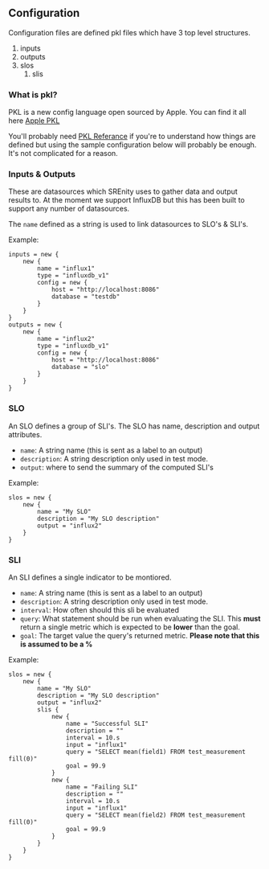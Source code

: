 ## Configuration

Configuration files are defined pkl files which have 3 top level structures.

1. inputs
2. outputs
3. slos
   1. slis


### What is pkl?

PKL is a new config language open sourced by Apple. You can find it all here [Apple PKL](https://github.com/apple/pkl)

You'll probably need [PKL Referance](https://pkl-lang.org/main/current/language-reference/index.html) if you're to understand how things are defined but using the sample configuration below will probably be enough. It's not complicated for a reason.


### Inputs & Outputs
These are datasources which SREnity uses to gather data and output results to. At the moment we support InfluxDB but this has been built to support any number of datasources.

The `name` defined as a string is used to link datasources to SLO's & SLI's.

Example:

```
inputs = new {
    new {
        name = "influx1"
        type = "influxdb_v1"
        config = new {
            host = "http://localhost:8086"
            database = "testdb"
        }
    }
}
outputs = new {
    new {
        name = "influx2"
        type = "influxdb_v1"
        config = new {
            host = "http://localhost:8086"
            database = "slo"
        }
    }
}
```

### SLO
An SLO defines a group of SLI's. The SLO has name, description and output attributes.

- `name`: A string name (this is sent as a label to an output)
- `description`: A string description only used in test mode.
- `output`: where to send the summary of the computed SLI's

Example:

```
slos = new {
    new {
        name = "My SLO"
        description = "My SLO description"
        output = "influx2"
    }
}
```

### SLI
An SLI defines a single indicator to be montiored.

- `name`: A string name (this is sent as a label to an output)
- `description`: A string description only used in test mode.
- `interval`: How often should this sli be evaluated
- `query`: What statement should be run when evaluating the SLI. This **must** return a single metric which is expected to be **lower** than the goal.
- `goal`: The target value the query's returned metric. **Please note that  this is assumed to be a %**

Example:

```
slos = new {
    new {
        name = "My SLO"
        description = "My SLO description"
        output = "influx2"
        slis {
            new {
                name = "Successful SLI"
                description = ""
                interval = 10.s
                input = "influx1"
                query = "SELECT mean(field1) FROM test_measurement fill(0)"
                goal = 99.9
            }
            new {
                name = "Failing SLI"
                description = ""
                interval = 10.s
                input = "influx1"
                query = "SELECT mean(field2) FROM test_measurement fill(0)"
                goal = 99.9
            }
        }
    }
}
```